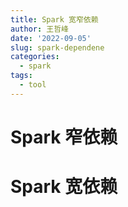 ```yaml
---
title: Spark 宽窄依赖
author: 王哲峰
date: '2022-09-05'
slug: spark-dependene
categories:
  - spark
tags:
  - tool
---
```


# Spark 窄依赖

# Spark 宽依赖